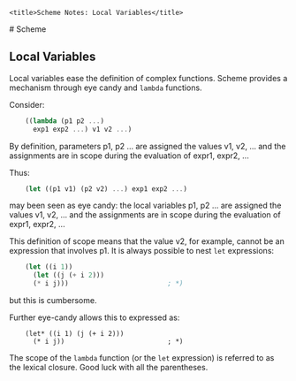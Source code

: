 <!DOCTYPE html>
<html lang="en-GB">
    <!-- scheme notes by NewForester is licensed under a Creative Commons Attribution-ShareAlike 4.0 International Licence. -->
<head>
    <meta charset="UTF-8" />
    <meta name="description" content="Notes on the Yet Another Scheme Introduction tutorial" />
    <meta name="keywords" content="Scheme" />
    <meta name="author" content="NewForester" />
    <meta name="viewport" content="width=device-width, initial-scale=1.0" />
    <link rel="stylesheet" href="../styles/style-sheet.css" />

    <title>Scheme Notes: Local Variables</title>
</head>

<body>
# Scheme

## Local Variables

Local variables ease the definition of complex functions.
Scheme provides a mechanism through eye candy and `lambda` functions.

Consider:

```scheme
    ((lambda (p1 p2 ...)
      exp1 exp2 ...) v1 v2 ...)
```

By definition, parameters p1, p2 ... are assigned the values v1, v2, ... and
the assignments are in scope during the evaluation of expr1, expr2, ...

Thus:

```scheme
    (let ((p1 v1) (p2 v2) ...) exp1 exp2 ...)
```
may been seen as eye candy:
the local variables p1, p2 ... are assigned the values v1, v2, ... and
the assignments are in scope during the evaluation of expr1, expr2, ...

This definition of scope means that the value v2, for example, cannot be an expression that involves p1.
It is always possible to nest `let` expressions:

``` scheme
    (let ((i 1))
      (let ((j (+ i 2)))
      (* i j)))                         ; *)
```

but this is cumbersome.

Further eye-candy allows this to expressed as:

```
    (let* ((i 1) (j (+ i 2)))
      (* i j))                          ; *)
```

The scope of the `lambda` function (or the `let` expression) is referred to as the lexical closure.
Good luck with all the parentheses.

</body>
</html>

